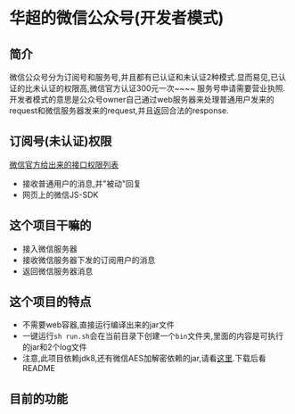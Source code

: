 # 华超的微信公众号(开发者模式)

## 简介
微信公众号分为订阅号和服务号,并且都有已认证和未认证2种模式.显而易见,已认证的比未认证的权限高,微信官方认证300元一次~~~~
服务号申请需要营业执照.
开发者模式的意思是公众号owner自己通过web服务器来处理普通用户发来的request和微信服务器发来的request,并且返回合法的response.

## 订阅号(未认证)权限
[微信官方给出来的接口权限列表](http://mp.weixin.qq.com/wiki/13/8d4957b72037e3308a0ca1b21f25ae8d.html)
- 接收普通用户的消息,并"被动"回复
- 网页上的微信JS-SDK

## 这个项目干嘛的
- 接入微信服务器
- 接收微信服务器下发的订阅用户的消息
- 返回微信服务器消息

## 这个项目的特点
- 不需要web容器,直接运行编译出来的jar文件
- 一键运行`sh run.sh`会在当前目录下创建一个`bin`文件夹,里面的内容是可执行的jar和2个log文件
- 注意,此项目依赖jdk8,还有微信AES加解密依赖的jar,请看[这里](http://www.oracle.com/technetwork/java/javase/downloads/jce8-download-2133166.html).下载后看README

## 目前的功能
